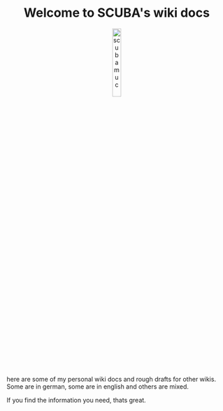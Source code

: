<h1 align="center">Welcome to SCUBA's wiki docs</h1>

<p align="center" width="100%">
    <img width="20%" src="https://avatars.githubusercontent.com/u/54933878?s=400&u=31132eb8a567528f005143a0d339174848a06df8&v=4" alt="scubamuc">
</p>

here are some of my personal wiki docs and rough drafts for other wikis. Some are in german, some are in english and others are mixed.

If you find the information you need, thats great.

